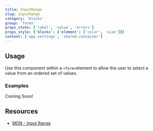 ```yaml
---
title: InputRange
slug: InputRange
category: 'blocks'
group: 'forms'
props_state: ['label', 'value', 'errors']
props_style: {'blocks': {'element': ['color', 'size']}}
context: ['app.settings', 'shared.container']
---
```


## Usage

Use this component within a `<form>`element to allow the user to select a value from an ordered set of values.

### Examples

<p class="feedback:prose status:default bg:default:100 variant:bare emoji:default">Coming Soon!</p>

## Resources

- [MDN - Input Range](https://developer.mozilla.org/en-US/docs/Web/HTML/Element/input/range)
